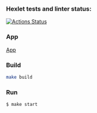 ### Hexlet tests and linter status:
[![Actions Status](https://github.com/Dar1aK/backend-project-6/actions/workflows/hexlet-check.yml/badge.svg)](https://github.com/Dar1aK/backend-project-6/actions)

### App

[App](https://backend-project-6-ab7b.onrender.com)

### Build

```bash
make build
```

### Run

```bash
$ make start
```